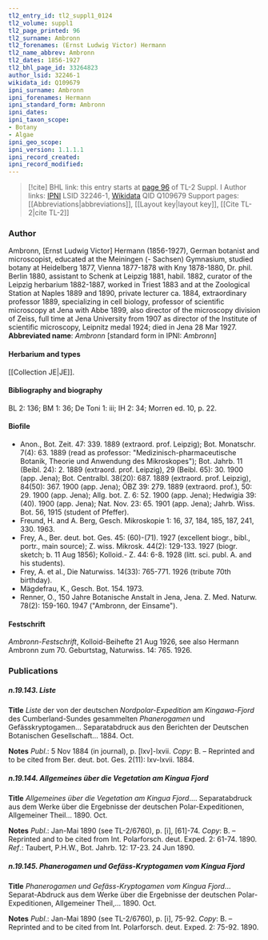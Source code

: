 ```yaml
---
tl2_entry_id: tl2_suppl1_0124
tl2_volume: suppl1
tl2_page_printed: 96
tl2_surname: Ambronn
tl2_forenames: (Ernst Ludwig Victor) Hermann
tl2_name_abbrev: Ambronn
tl2_dates: 1856-1927
tl2_bhl_page_id: 33264823
author_lsid: 32246-1
wikidata_id: Q109679
ipni_surname: Ambronn
ipni_forenames: Hermann
ipni_standard_form: Ambronn
ipni_dates: 
ipni_taxon_scope: 
- Botany
- Algae
ipni_geo_scope: 
ipni_version: 1.1.1.1
ipni_record_created: 
ipni_record_modified:
---
```


> [!cite] BHL link: this entry starts at [page 96](https://www.biodiversitylibrary.org/page/33264823) of TL-2 Suppl. I
> Author links: [IPNI](https://www.ipni.org/a/32246-1) LSID 32246-1, [Wikidata](https://www.wikidata.org/wiki/Q109679) QID Q109679
> Support pages: [[Abbreviations|abbreviations]], [[Layout key|layout key]], [[Cite TL-2|cite TL-2]]

### Author

Ambronn, \[Ernst Ludwig Victor\] Hermann (1856-1927), German botanist and microscopist, educated at the Meiningen (- Sachsen) Gymnasium, studied botany at Heidelberg 1877, Vienna 1877-1878 with Kny 1878-1880, Dr. phil. Berlin 1880, assistant to Schenk at Leipzig 1881, habil. 1882, curator of the Leipzig herbarium 1882-1887, worked in Triest 1883 and at the Zoological Station at Naples 1889 and 1890, private lecturer ca. 1884, extraordinary professor 1889, specializing in cell biology, professor of scientific microscopy at Jena with Abbe 1899, also director of the microscopy division of Zeiss, full time at Jena University from 1907 as director of the Institute of scientific microscopy, Leipnitz medal 1924; died in Jena 28 Mar 1927. 
**Abbreviated name**: *Ambronn* \[standard form in IPNI: *Ambronn*\]

#### Herbarium and types

[[Collection JE|JE]].

#### Bibliography and biography

BL 2: 136; BM 1: 36; De Toni 1: iii; IH 2: 34; Morren ed. 10, p. 22.

#### Biofile

- Anon., Bot. Zeit. 47: 339. 1889 (extraord. prof. Leipzig); Bot. Monatschr. 7(4): 63. 1889 (read as professor: "Medizinisch-pharmaceutische Botanik, Theorie und Anwendung des Mikroskopes"); Bot. Jahrb. 11 (Beibl. 24): 2. 1889 (extraord. prof. Leipzig), 29 (Beibl. 65): 30. 1900 (app. Jena); Bot. Centralbl. 38(20): 687. 1889 (extraord. prof. Leipzig), 84(50): 367. 1900 (app. Jena); ÖBZ 39: 279. 1889 (extraord. prof.), 50: 29. 1900 (app. Jena); Allg. bot. Z. 6: 52. 1900 (app. Jena); Hedwigia 39: (40). 1900 (app. Jena); Nat. Nov. 23: 65. 1901 (app. Jena); Jahrb. Wiss. Bot. 56, 1915 (student of Pfeffer).
- Freund, H. and A. Berg, Gesch. Mikroskopie 1: 16, 37, 184, 185, 187, 241, 330. 1963.
- Frey, A., Ber. deut. bot. Ges. 45: (60)-(71). 1927 (excellent biogr., bibl., portr., main source); Z. wiss. Mikrosk. 44(2): 129-133. 1927 (biogr. sketch; b. 11 Aug 1856); Kolloid.- Z. 44: 6-8. 1928 (litt. sci. publ. A. and his students).
- Frey, A. et al., Die Naturwiss. 14(33): 765-771. 1926 (tribute 70th birthday).
- Mägdefrau, K., Gesch. Bot. 154. 1973.
- Renner, O., 150 Jahre Botanische Anstalt in Jena, Jena. Z. Med. Naturw. 78(2): 159-160. 1947 ("Ambronn, der Einsame").

#### Festschrift

*Ambronn-Festschrift*, Kolloid-Beihefte 21 Aug 1926, see also Hermann Ambronn zum 70. Geburtstag, Naturwiss. 14: 765. 1926.

### Publications

##### n.19.143. Liste

**Title**
*Liste* der von der deutschen *Nordpolar-Expedition* am *Kingawa-Fjord* des Cumberland-Sundes gesammelten *Phanerogamen* und Gefässkryptogamen... Separatabdruck aus den Berichten der Deutschen Botanischen Gesellschaft... 1884. Oct.

**Notes**
*Publ*.: 5 Nov 1884 (in journal), p. \[lxv\]-lxvii. *Copy*: B. – Reprinted and to be cited from Ber. deut. bot. Ges. 2(11): lxv-lxvii. 1884.

##### n.19.144. Allgemeines über die Vegetation am Kingua Fjord

**Title**
*Allgemeines über die Vegetation am Kingua Fjord*.... Separatabdruck aus dem Werke über die Ergebnisse der deutschen Polar-Expeditionen, Allgemeiner Theil... 1890. Oct.

**Notes**
*Publ*.: Jan-Mai 1890 (see TL-2/6760), p. \[i\], \[61\]-74. *Copy*: B. – Reprinted and to be cited from Int. Polarforsch. deut. Exped. 2: 61-74. 1890.
*Ref*.: Taubert, P.H.W., Bot. Jahrb. 12: 17-23. 24 Jun 1890.

##### n.19.145. Phanerogamen und Gefäss-Kryptogamen vom Kingua Fjord

**Title**
*Phanerogamen und Gefäss-Kryptogamen vom Kingua Fjord*... Separat-Abdruck aus dem Werke über die Ergebnisse der deutschen Polar-Expeditionen, Allgemeiner Theil,... 1890. Oct.

**Notes**
*Publ*.: Jan-Mai 1890 (see TL-2/6760), p. \[i\], 75-92. *Copy*: B. – Reprinted and to be cited from Int. Polarforsch. deut. Exped. 2: 75-92. 1890.

